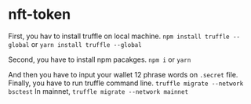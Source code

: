 # nft-token

First, you hav to install truffle on local machine.
`npm install truffle --global` or `yarn install truffle --global`

Second, you have to install npm pacakges.
`npm i` or `yarn`

And then you have to input your wallet 12 phrase words on `.secret` file.
Finally, you have to run truffle command line.
`truffle migrate --network bsctest`
In mainnet, `truffle migrate --network mainnet`
